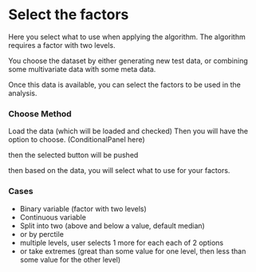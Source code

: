 # Select the factors

Here you select what to use when applying the algorithm.  The algorithm
requires a factor with two levels.

You choose the dataset by either generating new test data, or combining
some multivariate data with some meta data.  

Once this data is available, you can select the factors to be used in the 
analysis.

### Choose Method

Load the data (which will be loaded and checked)
Then you will have the option to choose. (ConditionalPanel here)

then the selected button will be pushed

then based on the data, you will select what to use for your 
factors.

### Cases

* Binary variable (factor with two levels)
* Continuous variable 
* Split into two (above and below a value, default median)
* or by perctile
* multiple levels, user selects 1 more for each each of 2 options
* or take extremes (great than some value for one level, then less than some value for the other level) 

